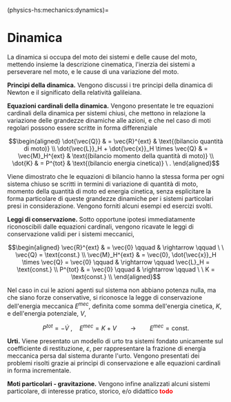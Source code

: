 (physics-hs:mechanics:dynamics)=
# Dinamica

La dinamica si occupa del moto dei sistemi e delle cause del moto, mettendo insieme la descrizione cinematica, l'inerzia dei sistemi a perseverare nel moto, e le cause di una variazione del moto.

**Princìpi della dinamica.** Vengono discussi i tre principi della dinamica di Newton e il significato della relatività galileiana.

**Equazioni cardinali della dinamica.** Vengono presentate le tre equazioni cardinali della dinamica per sistemi chiusi, che mettono in relazione la variazione delle grandezze dinamiche alle azioni, e che nel caso di moti regolari possono essere scritte in forma differenziale

$$\begin{aligned}
 \dot{\vec{Q}} & = \vec{R}^{ext} & \text{(bilancio quantità di moto)} \\
 \dot{\vec{L}}_H + \dot{\vec{x}}_H \times \vec{Q} & = \vec{M}_H^{ext} & \text{(bilancio momento della quantità di moto)} \\
 \dot{K} & = P^{tot} & \text{(bilancio energia cinetica)} \ .
\end{aligned}$$

Viene dimostrato che le equazioni di bilancio hanno la stessa forma per ogni sistema chiuso se scritti in termini di variazione di quantità di moto, momento della quantità di moto ed energia cinetica, senza esplicitare la forma particolare di queste grandezze dinamiche per i sistemi particolari presi in considerazione. Vengono forniti alcuni esempi ed esercizi svolti.

**Leggi di conservazione.** Sotto opportune ipotesi immediatamente riconoscibili dalle equazioni cardinali, vengono ricavate le leggi di conservazione validi per i sistemi meccanici,

$$\begin{aligned}
  \vec{R}^{ext} & = \vec{0} \qquad  & \rightarrow \qquad \ \ \vec{Q} = \text{const.} \\
  \vec{M}_H^{ext} & = \vec{0}, \dot{\vec{x}}_H \times \vec{Q} = \vec{0} \qquad  & \rightarrow \qquad \vec{L}_H = \text{const.} \\
  P^{tot} & = \vec{0} \qquad  & \rightarrow \qquad \ \  K = \text{const.} \\
\end{aligned}$$

Nel caso in cui le azioni agenti sul sistema non abbiano potenza nulla, ma che siano forze conservative, si riconosce la legge di conservazione dell'energia meccanica $E^{mec}$, definita come somma dell'energia cinetica, $K$, e dell'energia potenziale, $V$,

$$P^{tot} = -\dot{V} \ , \quad E^{mec} = K + V \qquad \rightarrow \qquad E^{mec} = \text{const.}$$

**Urti.**
Viene presentato un modello di urto tra sistemi fondato unicamente sul coefficiente di restituzione, $\varepsilon$, per rappresentare la frazione di energia meccanica persa dal sistema durante l'urto. Vengono presentati dei problemi risolti grazie ai princìpi di conservazione e alle equazioni cardinali in forma incrementale. 

**Moti particolari - gravitazione.** Vengono infine analizzati alcuni sistemi particolare, di interesse pratico, storico, e/o didattico <span style="color:red">**todo**</span>

<!--
## Princìpi della dinamica
1.
2.
3.

## Equazioni del moto
- Bilancio della quantità di moto
- Bilancio del momento della quantità di moto
- Bilancio dell'energia cinetica

## Princìpi di conservazione

## Moti particolari
- moti piani: moto rettilineo uniforme, moto uniformemente accelerato; moto su una circonferenza; moti armonici
- moti centrali **todo** scegliere se trattare qui $F \propto r^2 ,r^{-2}$
- moti non regolari: urti
- gravità e moto dei corpi celesti (leggi di Keplero)
-->


